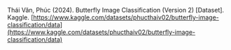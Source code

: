 Thái Văn, Phúc (2024). Butterfly Image Classification (Version 2) [Dataset]. Kaggle. [https://www.kaggle.com/datasets/phucthaiv02/butterfly-image-classification/data](https://www.kaggle.com/datasets/phucthaiv02/butterfly-image-classification/data) 
